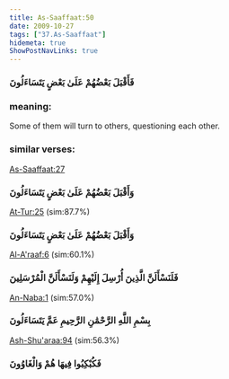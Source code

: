 ```yaml
---
title: As-Saaffaat:50
date: 2009-10-27
tags: ["37.As-Saaffaat"]
hidemeta: true 
ShowPostNavLinks: true 
---
```

### فَأَقْبَلَ بَعْضُهُمْ عَلَىٰ بَعْضٍ يَتَسَاءَلُونَ
### meaning: 
Some of them will turn to others, questioning each other.
### similar verses: 

[As-Saaffaat:27](/37/27)

### وَأَقْبَلَ بَعْضُهُمْ عَلَىٰ بَعْضٍ يَتَسَاءَلُونَ

[At-Tur:25](/52/25) (sim:87.7%)

### وَأَقْبَلَ بَعْضُهُمْ عَلَىٰ بَعْضٍ يَتَسَاءَلُونَ

[Al-A'raaf:6](/7/6) (sim:60.1%)

### فَلَنَسْأَلَنَّ الَّذِينَ أُرْسِلَ إِلَيْهِمْ وَلَنَسْأَلَنَّ الْمُرْسَلِينَ

[An-Naba:1](/78/1) (sim:57.0%)

### بِسْمِ اللَّهِ الرَّحْمَٰنِ الرَّحِيمِ عَمَّ يَتَسَاءَلُونَ

[Ash-Shu'araa:94](/26/94) (sim:56.3%)

### فَكُبْكِبُوا فِيهَا هُمْ وَالْغَاوُونَ
